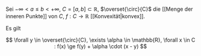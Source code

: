 Sei $-\infty \lt a \le b \lt +\infty$, $C = [a, b] \subset \mathbb{R}$, $\overset{\circ}{C}$ die [[Menge der inneren Punkte]] von $C$, $f : C \to \mathbb{R}$ [[Konvexität|konvex]].

Es gilt

$$
	\forall y \in \overset{\circ}{C}, \exists \alpha \in \mathbb{R}, \forall x \in C : f(x) \ge f(y) + \alpha \cdot (x - y)
$$